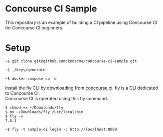 # Concourse CI Sample
This repository is an example of building a CI pipeline using Concourse CI for Concourse CI beginners.

# Setup

```shell
~$ git clone git@github.com:kodacme/concourse-ci-sample.git

~$ ./keys/generate

~$ docker-compose up -d
```

Install the fly CLI by downloading from [concourse ci](https://concourse-ci.org/).
fly is a CLI dedicated to Concourse CI.  
Concourse CI is operated using this fly command.

```shell
$ chmod +x ~/Downloads/fly
$ mv ~/Downloads/fly /usr/local/bin
$ fly -v
7.8.1
```

```shell
~$ fly -t sample-ci login -c http://localhost:8080
```


